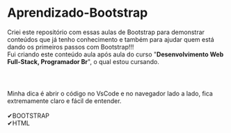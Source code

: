 # Aprendizado-Bootstrap
Criei este repositório com essas aulas de Bootstrap para demonstrar conteúdos que já tenho conhecimento e também para ajudar quem está dando os primeiros passos com Bootstrap!!!<br>
Fui criando este conteúdo aula após aula do curso "<strong>Desenvolvimento Web Full-Stack, Programador Br</strong>", o qual estou cursando.
#
<br>
Minha dica é abrir o código no VsCode e no navegador lado a lado, fica extremamente claro e fácil de entender.<br>
  <br>
✔BOOTSTRAP <br>
✔HTML <br>

